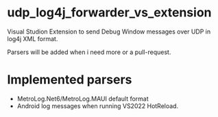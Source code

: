 # udp_log4j_forwarder_vs_extension
Visual Studion Extension to send Debug Window messages over UDP in log4j XML format.


Parsers will be added when i need more or a pull-request.


# Implemented parsers
* MetroLog.Net6/MetroLog.MAUI default format
* Android log messages when running VS2022 HotReload.

